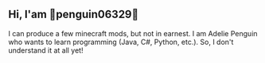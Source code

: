 ## Hi, I'am 🐧penguin06329🐧
I can produce a few minecraft mods, but not in earnest.
I am Adelie Penguin who wants to learn programming (Java, C#, Python, etc.).
So, I don't understand it at all yet!
